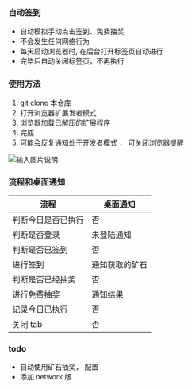 ### 自动签到
- 自动模拟手动点击签到、免费抽奖
- 不会发生任何网络行为
- 每天启动浏览器时, 在后台打开标签页自动进行 
- 完毕后自动关闭标签页，不再执行

### 使用方法

1. git clone 本仓库
2. 打开浏览器扩展发者模式
3. 浏览器加载已解压的扩展程序
4. 完成
5. 可能会反复通知处于开发者模式 ， 可关闭浏览器提醒

![输入图片说明](./KUZCHEDR886H$XD{KG\)J4T8.png)

### 流程和桌面通知
|流程|桌面通知|
|---|---|
|判断今日是否已执行|否|
| 判断是否登录| 未登陆通知 |
|判断是否已签到| 否  |
|  进行签到|  通知获取的矿石 |
| 判断是否已经抽奖| 否  |
| 进行免费抽奖|通知结果|
|  记录今日已执行|  否 |
| 关闭 tab|否|

### todo
- 自动使用矿石抽奖， 配置
- 添加 network 版

   
  
  

 
 
  
